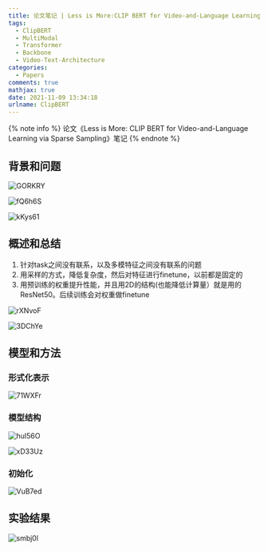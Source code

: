 ```yaml
---
title: 论文笔记 | Less is More:CLIP BERT for Video-and-Language Learning via Sparse Sampling
tags:
  - ClipBERT
  - MultiModal
  - Transformer
  - Backbone
  - Video-Text-Architecture
categories:
  - Papers
comments: true
mathjax: true
date: 2021-11-09 13:34:18
urlname: ClipBERT
---
```


<meta name="referrer" content="no-referrer" />

{% note info %}
论文《Less is More: CLIP BERT for Video-and-Language Learning via Sparse Sampling》笔记
{% endnote %}
<!--more-->
## 背景和问题

![GORKRY](https://raw.githubusercontent.com/HanielF/ImageRepo/main/blog/GORKRY.png)

![fQ6h6S](https://raw.githubusercontent.com/HanielF/ImageRepo/main/blog/fQ6h6S.png)

![kKys61](https://raw.githubusercontent.com/HanielF/ImageRepo/main/blog/kKys61.png)

## 概述和总结

1. 针对task之间没有联系，以及多模特征之间没有联系的问题
2. 用采样的方式，降低复杂度，然后对特征进行finetune，以前都是固定的
3. 用预训练的权重提升性能，并且用2D的结构(也能降低计算量）就是用的ResNet50。后续训练会对权重做finetune

![rXNvoF](https://raw.githubusercontent.com/HanielF/ImageRepo/main/blog/rXNvoF.png)

![3DChYe](https://raw.githubusercontent.com/HanielF/ImageRepo/main/blog/3DChYe.png)

## 模型和方法

### 形式化表示
![71WXFr](https://raw.githubusercontent.com/HanielF/ImageRepo/main/blog/71WXFr.png)

### 模型结构

![huI56O](https://raw.githubusercontent.com/HanielF/ImageRepo/main/blog/huI56O.png)

![xD33Uz](https://raw.githubusercontent.com/HanielF/ImageRepo/main/blog/xD33Uz.png)

### 初始化

![VuB7ed](https://raw.githubusercontent.com/HanielF/ImageRepo/main/blog/VuB7ed.png)

## 实验结果

![smbj0l](https://raw.githubusercontent.com/HanielF/ImageRepo/main/blog/smbj0l.png)